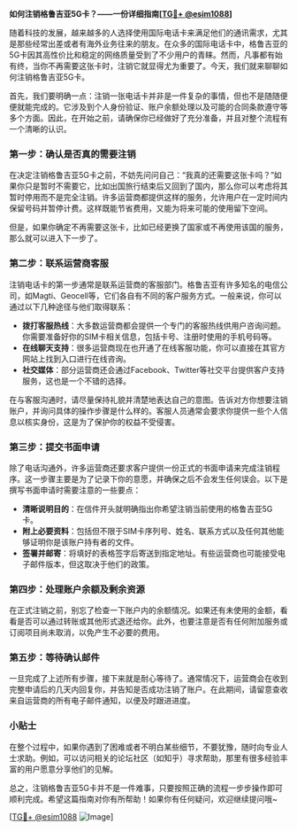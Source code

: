 **如何注销格鲁吉亚5G卡？——一份详细指南[[TG💪+ @esim1088](https://t.me/s/esim1088)]**

随着科技的发展，越来越多的人选择使用国际电话卡来满足他们的通讯需求，尤其是那些经常出差或者有海外业务往来的朋友。在众多的国际电话卡中，格鲁吉亚的5G卡因其高性价比和稳定的网络质量受到了不少用户的青睐。然而，凡事都有始有终，当你不再需要这张卡时，注销它就显得尤为重要了。今天，我们就来聊聊如何注销格鲁吉亚5G卡。

首先，我们要明确一点：注销一张电话卡并非是一件复杂的事情，但也不是随随便便就能完成的。它涉及到个人身份验证、账户余额处理以及可能的合同条款遵守等多个方面。因此，在开始之前，请确保你已经做好了充分准备，并且对整个流程有一个清晰的认识。

### 第一步：确认是否真的需要注销

在决定注销格鲁吉亚5G卡之前，不妨先问问自己：“我真的还需要这张卡吗？”如果你只是暂时不需要它，比如出国旅行结束后又回到了国内，那么你可以考虑将其暂时停用而不是完全注销。许多运营商都提供这样的服务，允许用户在一定时间内保留号码并暂停计费。这样既能节省费用，又能为将来可能的使用留下空间。

但是，如果你确定不再需要这张卡，比如已经更换了国家或不再使用该国的服务，那么就可以进入下一步了。

### 第二步：联系运营商客服

注销电话卡的第一步通常是联系运营商的客服部门。格鲁吉亚有许多知名的电信公司，如Magti、Geocell等，它们各自有不同的客户服务方式。一般来说，你可以通过以下几种途径与他们取得联系：

- **拨打客服热线**：大多数运营商都会提供一个专门的客服热线供用户咨询问题。你需要准备好你的SIM卡相关信息，包括卡号、注册时使用的手机号码等。
- **在线聊天支持**：很多运营商现在也开通了在线客服功能，你可以直接在其官方网站上找到入口进行在线咨询。
- **社交媒体**：部分运营商还会通过Facebook、Twitter等社交平台提供客户支持服务，这也是一个不错的选择。

在与客服沟通时，请尽量保持礼貌并清楚地表达自己的意图。告诉对方你想要注销账户，并询问具体的操作步骤是什么样的。客服人员通常会要求你提供一些个人信息以核实身份，这是为了保护你的权益不受侵害。

### 第三步：提交书面申请

除了电话沟通外，许多运营商还要求客户提供一份正式的书面申请来完成注销程序。这一步骤主要是为了记录下你的意愿，并确保之后不会发生任何误会。以下是撰写书面申请时需要注意的一些要点：

- **清晰说明目的**：在信件开头就明确指出你希望注销当前使用的格鲁吉亚5G卡。
- **附上必要资料**：包括但不限于SIM卡序列号、姓名、联系方式以及任何其他能够证明你是该账户持有者的文件。
- **签署并邮寄**：将填好的表格签字后寄送到指定地址。有些运营商也可能接受电子邮件版本，但这取决于他们的政策。

### 第四步：处理账户余额及剩余资源

在正式注销之前，别忘了检查一下账户内的余额情况。如果还有未使用的金额，看看是否可以通过转账或其他形式退还给你。此外，也要注意是否有任何附加服务或订阅项目尚未取消，以免产生不必要的费用。

### 第五步：等待确认邮件

一旦完成了上述所有步骤，接下来就是耐心等待了。通常情况下，运营商会在收到完整申请后的几天内回复你，并告知是否成功注销了账户。在此期间，请留意查收来自运营商的所有电子邮件通知，以便及时跟进进度。

### 小贴士

在整个过程中，如果你遇到了困难或者不明白某些细节，不要犹豫，随时向专业人士求助。例如，可以访问相关的论坛社区（如知乎）寻求帮助，那里有很多经验丰富的用户愿意分享他们的见解。

总之，注销格鲁吉亚5G卡并不是一件难事，只要按照正确的流程一步步操作即可顺利完成。希望这篇指南对你有所帮助！如果你有任何疑问，欢迎继续提问哦~

[[TG💪+ @esim1088](https://t.me/s/esim1088) ![Image](https://i.postimg.cc/4NQfJmqS/Snipaste-2025-05-13-00-14-12.png)]